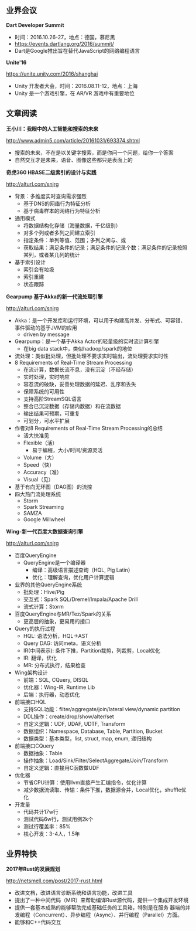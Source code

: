 ## 业界会议

**Dart Developer Summit**
* 时间：2016.10.26-27，地点：德国，慕尼黑
* https://events.dartlang.org/2016/summit/
* Dart是Google推出旨在替代JavaScript的网络编程语言


**Unite'16**

https://unite.unity.com/2016/shanghai
* Unity 开发者大会，时间：2016.08.11-12，地点：上海
* Unity 是一个游戏引擎，在 AR/VR 游戏中有重要地位


## 文章阅读


**王小川：我眼中的人工智能和搜索的未来**

http://www.admin5.com/article/20161031/693374.shtml
* 搜索的未来，不在是以关键字搜索，而是你问一个问题，给你一个答案
* 自然交互才是未来，语音、图像这些都只是表面上的


**奇虎360 HBASE二级索引的设计与实践**

http://alturl.com/snjrg
* 背景：多维度实时查询需求强烈
   * 基于DNS的网络行为特征分析
   * 基于病毒样本的网络行为特征分析
* 通用模式
   * 将数据结构化存储（海量数据，千亿级别）
   * 对多个列或者多列之间建立索引
   * 指定条件：单列等值、范围；多列之间与、或
   * 获取结果：满足条件的记录；满足条件的记录个数；满足条件的记录按照某列，或者某几列的统计
* 基于索引设计
   * 索引会有垃圾
   * 索引重建
   * 状态跟踪


**Gearpump 基于Akka的新一代流处理引擎**

http://alturl.com/snjrg
* Akka：是一个开发库和运行环境，可以用于构建高并发、分布式、可容错、事件驱动的基于JVM的应用
   * driven by message
* Gearpump：是一个基于Akka Actor的轻量级的实时流计算引擎
   * 在big data stack中，类似hadoop/spark的地位
* 流处理：类似批处理，但批处理不要求实时输出，流处理要求实时性
* 8 Requirements of Real-Time Stream Processing
   * 在流计算，数据长流不息，没有沉淀（不经存储）
   * 实时处理，实时响应
   * 容忍流的破缺，妥善处理数据的延迟、乱序和丢失
   * 保障系统的可用性
   * 支持高阶StreamSQL语言
   * 整合已沉淀数据（存储内数据）和在流数据
   * 输出结果可预期，可重复
   * 可划分，可水平扩展
* 作者对8 Requirements of Real-Time Stream Processing的总结
   * 活大快准见
   * Flexible（活）
      * 易于编程，大小/时间/资源灵活
   * Volume（大）
   * Speed（快）
   * Accuracy（准）
   * Visual（见）
* 基于有向无环图（DAG图）的流控
* 四大热门流处理系统
   * Storm
   * Spark Streaming
   * SAMZA
   * Google Millwheel


**Wing-新一代百度大数据查询引擎**

http://alturl.com/snjrg
* 百度QueryEngine
   * QueryEngine是一个编译器
      * 编译：高级语言描述查询（HQL, Pig Latin）
      * 优化：理解查询，优化用户计算逻辑
* 业界的其他QueryEngine系统
   * 批处理：Hive/Pig
   * 交互式：Spark SQL/Dremel/Impala/Apache Drill
   * 流式计算：Storm
* 百度QueryEngine与MR/Tez/Spark的关系
   * 更高层的抽象，更易用的接口
* Query的执行过程
   * HQL: 语法分析，HQL->AST
   * Query DAG: 访问meta，语义分析
   * IR(中间表示): 条件下推，Partition裁剪，列裁剪，Local优化
   * IR: 翻译，优化
   * MR: 分布式执行，结果检查
* Wing架构设计
   * 前端：SQL, CQuery, DISQL
   * 优化器：Wing-IR, Runtime Lib
   * 后端：执行器，动态优化
* 前端接口HQL
   * 支持SQL功能：filter/aggregate/join/lateral view/dynamic partition
   * DDL操作：create/drop/show/alter/set
   * 自定义逻辑：UDF, UDAF, UDTF, Transform
   * 数据组织：Namespace, Database, Table, Partition, Bucket
   * 数据类型：基本类型，list, struct, map, enum, 递归结构
* 前端接口CQuery
   * 数据抽象：Table
   * 操作抽象：Load/Sink/Filter/SelectAggregate/Join/Transform
   * 自定义逻辑：直接用C函数做UDF
* 优化器
   * 节省CPU计算：使用llvm直接产生汇编指令，优化计算
   * 减少数据流读取、传输：条件下推，数据源合并，Local优化，shuffle优化
* 开发量
   * 代码共计17w行
   * 测试代码6w行，测试用例2k个
   * 测试行覆盖率：85%
   * 核心开发：3-4人，1.5年


## 业界特快


**2017年Rust的发展规划**

http://netsmell.com/post/2017-rust.html
* 改进文档，改进语言诊断系统和语言功能，改进工具
* 提出了一种中间代码（MIR）来帮助编译Rust源代码，提供一个集成开发环境
* 提供一套基本成熟的能够帮助完成基础任务的工具箱，特别是在服务 器端的并发编程（Concurrent）、异步编程（Async）、并行编程（Parallel）方面。
* 能够和C++代码交互

